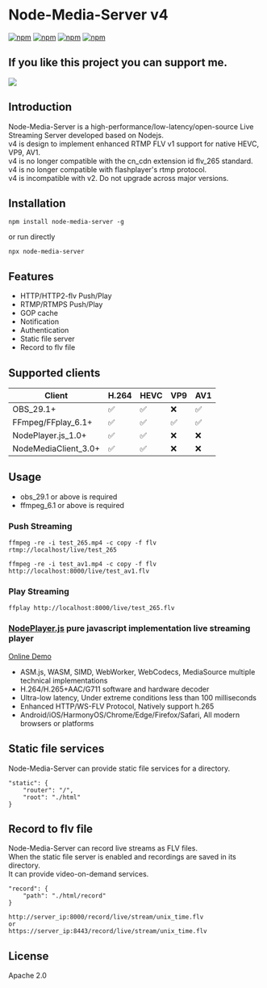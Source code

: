 # Node-Media-Server v4
[![npm](https://img.shields.io/node/v/node-media-server.svg)](https://nodejs.org/en/)
[![npm](https://img.shields.io/npm/v/node-media-server.svg)](https://npmjs.org/package/node-media-server)
[![npm](https://img.shields.io/npm/dm/node-media-server.svg)](https://npmjs.org/package/node-media-server)
[![npm](https://img.shields.io/npm/l/node-media-server.svg)](LICENSE) 

## **If you like this project you can support me.**  
[![](https://img.buymeacoffee.com/button-api/?text=Buy%20me%20a%20coffee&emoji=&slug=illuspas&button_colour=5F7FFF&font_colour=ffffff&font_family=Cookie&outline_colour=000000&coffee_colour=FFDD00)](https://www.buymeacoffee.com/illuspas)

## Introduction
Node-Media-Server is a high-performance/low-latency/open-source Live Streaming Server developed based on Nodejs.  
v4 is design to implement enhanced RTMP FLV v1 support for native HEVC, VP9, AV1.  
v4 is no longer compatible with the cn_cdn extension id flv_265 standard.  
v4 is no longer compatible with flashplayer's rtmp protocol.  
v4 is incompatible with v2. Do not upgrade across major versions.

## Installation
```
npm install node-media-server -g
```

or run directly

```
npx node-media-server
```

## Features
* HTTP/HTTP2-flv Push/Play
* RTMP/RTMPS Push/Play
* GOP cache
* Notification
* Authentication
* Static file server
* Record to flv file

## Supported clients
|Client   | H.264  | HEVC | VP9 | AV1|
| ------------ | ------------ |------------ |------------ |------------ |
|  OBS_29.1+|  ✅   | ✅ |  ❌|  ✅ |
|  FFmpeg/FFplay_6.1+ |   ✅  |  ✅ |  ✅ |  ✅ |
|  NodePlayer.js_1.0+ |   ✅  |  ✅ |  ❌ |  ❌ |
|  NodeMediaClient_3.0+ |   ✅  |  ✅ |  ❌ |  ❌ |

## Usage
* obs_29.1 or above is required
* ffmpeg_6.1 or above is required

### Push Streaming

```
ffmpeg -re -i test_265.mp4 -c copy -f flv rtmp://localhost/live/test_265
```

```
ffmpeg -re -i test_av1.mp4 -c copy -f flv http://localhost:8000/live/test_av1.flv
```

### Play Streaming
```
ffplay http://localhost:8000/live/test_265.flv
```

### [NodePlayer.js](https://www.nodemedia.cn/product/nodeplayer-js/) pure javascript implementation live streaming player
[Online Demo](http://demo.nodemedia.cn/)
- ASM.js, WASM, SIMD, WebWorker, WebCodecs, MediaSource multiple technical implementations
- H.264/H.265+AAC/G711 software and hardware decoder
- Ultra-low latency, Under extreme conditions less than 100 milliseconds
- Enhanced HTTP/WS-FLV Protocol, Natively support h.265
- Android/iOS/HarmonyOS/Chrome/Edge/Firefox/Safari, All modern browsers or platforms

## Static file services
Node-Media-Server can provide static file services for a directory.
```
"static": {
    "router": "/",
    "root": "./html"
}
```

## Record to flv file
Node-Media-Server can record live streams as FLV files.  
When the static file server is enabled and recordings are saved in its directory.  
It can provide video-on-demand services.

```
"record": {
    "path": "./html/record"
}
```

```
http://server_ip:8000/record/live/stream/unix_time.flv  
or  
https://server_ip:8443/record/live/stream/unix_time.flv  
```

## License
Apache 2.0
